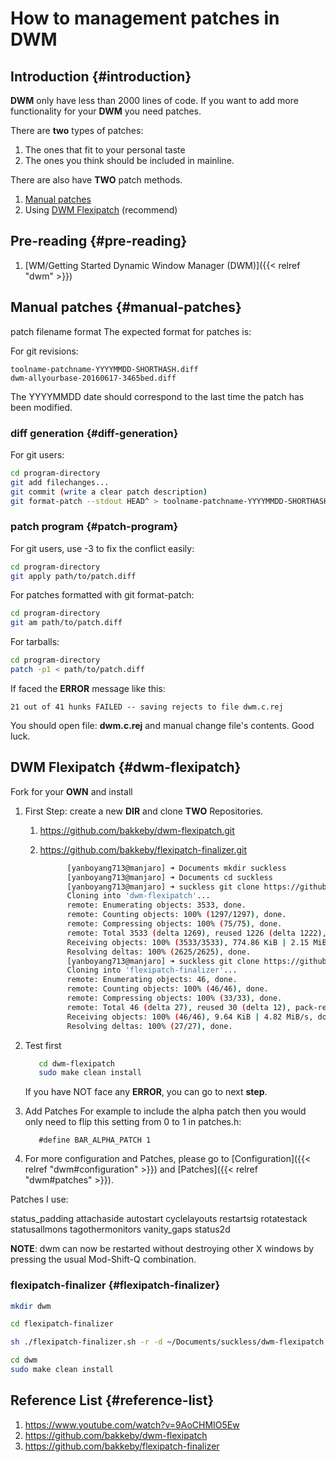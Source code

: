 # How to management patches in DWM


## Introduction {#introduction}

**DWM** only have less than 2000 lines of code. If you want to add more functionality for your **DWM** you need patches.

There are **two** types of patches:

1.  The ones that fit to your personal taste
2.  The ones you think should be included in mainline.

There are also have **TWO** patch methods.

1.  [Manual patches](#manual-patches)
2.  Using [DWM Flexipatch](#dwm-flexipatch) (recommend)


## Pre-reading {#pre-reading}

1.  [WM/Getting Started Dynamic Window Manager (DWM)]({{< relref "dwm" >}})


## Manual patches {#manual-patches}

patch filename format
The expected format for patches is:

For git revisions:

```text
toolname-patchname-YYYYMMDD-SHORTHASH.diff
dwm-allyourbase-20160617-3465bed.diff
```

The YYYYMMDD date should correspond to the last time the patch has been modified.


### diff generation {#diff-generation}

For git users:

```bash
cd program-directory
git add filechanges...
git commit (write a clear patch description)
git format-patch --stdout HEAD^ > toolname-patchname-YYYYMMDD-SHORTHASH.diff
```


### patch program {#patch-program}

For git users, use -3 to fix the conflict easily:

```bash
cd program-directory
git apply path/to/patch.diff
```

For patches formatted with git format-patch:

```bash
cd program-directory
git am path/to/patch.diff
```

For tarballs:

```bash
cd program-directory
patch -p1 < path/to/patch.diff
```

If faced the **ERROR** message like this:

```text
21 out of 41 hunks FAILED -- saving rejects to file dwm.c.rej
```

You should open file: **dwm.c.rej** and manual change file's contents. Good luck.


## DWM Flexipatch {#dwm-flexipatch}

Fork for your **OWN** and install

1.  First Step: create a new **DIR** and clone **TWO** Repositories.
    1.  <https://github.com/bakkeby/dwm-flexipatch.git>
    2.  <https://github.com/bakkeby/flexipatch-finalizer.git>

        ```bash
              [yanboyang713@manjaro] ➜ Documents mkdir suckless
              [yanboyang713@manjaro] ➜ Documents cd suckless
              [yanboyang713@manjaro] ➜ suckless git clone https://github.com/bakkeby/dwm-flexipatch.git
              Cloning into 'dwm-flexipatch'...
              remote: Enumerating objects: 3533, done.
              remote: Counting objects: 100% (1297/1297), done.
              remote: Compressing objects: 100% (75/75), done.
              remote: Total 3533 (delta 1269), reused 1226 (delta 1222), pack-reused 2236
              Receiving objects: 100% (3533/3533), 774.86 KiB | 2.15 MiB/s, done.
              Resolving deltas: 100% (2625/2625), done.
              [yanboyang713@manjaro] ➜ suckless git clone https://github.com/bakkeby/flexipatch-finalizer.git
              Cloning into 'flexipatch-finalizer'...
              remote: Enumerating objects: 46, done.
              remote: Counting objects: 100% (46/46), done.
              remote: Compressing objects: 100% (33/33), done.
              remote: Total 46 (delta 27), reused 30 (delta 12), pack-reused 0
              Receiving objects: 100% (46/46), 9.64 KiB | 4.82 MiB/s, done.
              Resolving deltas: 100% (27/27), done.
        ```

2.  Test first

    ```bash
       cd dwm-flexipatch
       sudo make clean install
    ```

    If you have NOT face any **ERROR**, you can go to next **step**.
3.  Add Patches
    For example to include the alpha patch then you would only need to flip this setting from 0 to 1 in patches.h:

    ```text
       #define BAR_ALPHA_PATCH 1
    ```

4.  For more configuration and Patches, please go to [Configuration]({{< relref "dwm#configuration" >}}) and [Patches]({{< relref "dwm#patches" >}}).

Patches I use:

status_padding
attachaside
autostart
cyclelayouts
restartsig
rotatestack
statusallmons
tagothermonitors
vanity_gaps
status2d

**NOTE**:
dwm can now be restarted without destroying other X windows by pressing the usual Mod-Shift-Q combination.


### flexipatch-finalizer {#flexipatch-finalizer}

```bash
mkdir dwm

cd flexipatch-finalizer

sh ./flexipatch-finalizer.sh -r -d ~/Documents/suckless/dwm-flexipatch -o ~/Documents/suckless/dwm

cd dwm
sudo make clean install
```


## Reference List {#reference-list}

1.  <https://www.youtube.com/watch?v=9AoCHMIO5Ew>
2.  <https://github.com/bakkeby/dwm-flexipatch>
3.  <https://github.com/bakkeby/flexipatch-finalizer>

